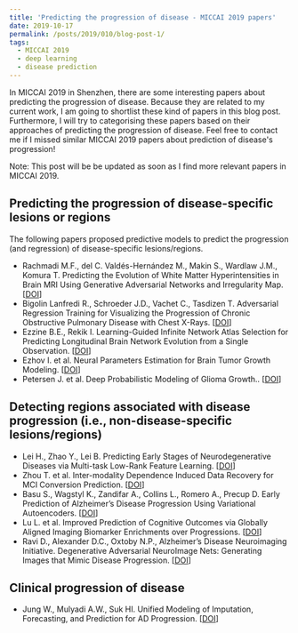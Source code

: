 ```yaml
---
title: 'Predicting the progression of disease - MICCAI 2019 papers'
date: 2019-10-17
permalink: /posts/2019/010/blog-post-1/
tags:
  - MICCAI 2019
  - deep learning
  - disease prediction
---
```


In MICCAI 2019 in Shenzhen, there are some interesting papers about predicting the progression of disease. Because they are related to my current work, I am going to shortlist these kind of papers in this blog post. Furthermore, I will try to categorising these papers based on their approaches of predicting the progression of disease. Feel free to contact me if I missed similar MICCAI 2019 papers about prediction of disease's progression! 

Note: This post will be be updated as soon as I find more relevant papers in MICCAI 2019.

## Predicting the progression of disease-specific lesions or regions

The following papers proposed predictive models to predict the progression (and regression) of disease-specific lesions/regions.

- Rachmadi M.F., del C. Valdés-Hernández M., Makin S., Wardlaw J.M., Komura T. Predicting the Evolution of White Matter Hyperintensities in Brain MRI Using Generative Adversarial Networks and Irregularity Map. [[DOI](https://doi.org/10.1007/978-3-030-32248-9_17)]
- Bigolin Lanfredi R., Schroeder J.D., Vachet C., Tasdizen T. Adversarial Regression Training for Visualizing the Progression of Chronic Obstructive Pulmonary Disease with Chest X-Rays. [[DOI](https://doi.org/10.1007/978-3-030-32226-7_76)]
- Ezzine B.E., Rekik I. Learning-Guided Infinite Network Atlas Selection for Predicting Longitudinal Brain Network Evolution from a Single Observation. [[DOI](https://doi.org/10.1007/978-3-030-32245-8_88)]
- Ezhov I. et al. Neural Parameters Estimation for Brain Tumor Growth Modeling. [[DOI](https://doi.org/10.1007/978-3-030-32245-8_87)]
- Petersen J. et al. Deep Probabilistic Modeling of Glioma Growth.. [[DOI](https://doi.org/10.1007/978-3-030-32245-8_89)]

## Detecting regions associated with disease progression (i.e., non-disease-specific lesions/regions)

- Lei H., Zhao Y., Lei B. Predicting Early Stages of Neurodegenerative Diseases via Multi-task Low-Rank Feature Learning. [[DOI](https://doi.org/10.1007/978-3-030-32251-9_15)]
- Zhou T. et al. Inter-modality Dependence Induced Data Recovery for MCI Conversion Prediction. [[DOI](https://doi.org/10.1007/978-3-030-32251-9_21)]
- Basu S., Wagstyl K., Zandifar A., Collins L., Romero A., Precup D. Early Prediction of Alzheimer’s Disease Progression Using Variational Autoencoders.  [[DOI](https://doi.org/10.1007/978-3-030-32251-9_23)]
- Lu L. et al. Improved Prediction of Cognitive Outcomes via Globally Aligned Imaging Biomarker Enrichments over Progressions.  [[DOI](https://doi.org/10.1007/978-3-030-32251-9_16)]
- Ravi D., Alexander D.C., Oxtoby N.P., Alzheimer’s Disease Neuroimaging Initiative. Degenerative Adversarial NeuroImage Nets: Generating Images that Mimic Disease Progression. [[DOI](https://doi.org/10.1007/978-3-030-32248-9_19)]

## Clinical progression of disease
- Jung W., Mulyadi A.W., Suk HI. Unified Modeling of Imputation, Forecasting, and Prediction for AD Progression. [[DOI](https://doi.org/10.1007/978-3-030-32251-9_19)]
